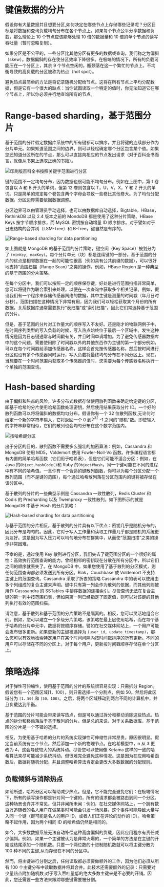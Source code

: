 # 键值数据的分片

假设你有大量数据并且想要分区,如何决定在哪些节点上存储哪些记录呢？分区目标是将数据和查询负载均匀分布在各个节点上。如果每个节点公平分享数据和负载，那么理论上 10 个节点应该能够处理 10 倍的数据量和 10 倍的单个节点的读写吞吐量（暂时忽略复制）。

如果分区是不公平的，一些分区比其他分区有更多的数据或查询，我们称之为偏斜（skew）。数据偏斜的存在使分区效率下降很多。在极端的情况下，所有的负载可能压在一个分区上，其余 9 个节点空闲的，瓶颈落在这一个繁忙的节点上。不均衡导致的高负载的分区被称为热点（hot spot）。

避免热点最简单的方法是将记录随机分配给节点。这将在所有节点上平均分配数据，但是它有一个很大的缺点：当你试图读取一个特定的值时，你无法知道它在哪个节点上，所以你必须并行地查询所有的节点。

# Range-based sharding，基于范围分片

基于范围的分片假定数据库系统中的所有键都可以排序，并且将键的连续部分作为分片单元。如果知道范围之间的边界，则可以轻松确定哪个分区包含某个值。如果您还知道分区所在的节点，那么可以直接向相应的节点发出请求（对于百科全书而言，就像从书架上选取正确的书籍）。

![印刷版百科全书按照关键字范围进行分区](https://s2.ax1x.com/2020/02/09/1hKU6P.md.png)

键的范围不一定均匀分布，因为数据也很可能不均匀分布。例如在上图中，第 1 卷包含以 A 和 B 开头的单词，但第 12 卷则包含以 T，U，V，X，Y 和 Z 开头的单词。只是简单的规定每个卷包含两个字母会导致一些卷比其他卷大。为了均匀分配数据，分区边界需要依据数据调整。

分区边界可以由管理员手动选择，也可以由数据库自动选择，Bigtable，HBase，RethinkDB 以及 2.4 版本之前的 MondoDB 都是使用了这种分片策略。HBase Keys 按字节顺序排序，而 MySQL 密钥按自动增量 ID 顺序排序。对于譬如对于日志结构的合并树（LSM-Tree）和 B-Tree，键自然是有序的。

![Range-based sharding for data partitioning](https://s2.ax1x.com/2020/01/25/1euDN6.png)

如上图就是 MongoDB 的基于范围的分片策略，键空间（Key Space）被划分为了 `(minKey, maxKey)`。每个分片单元（块）都是连续键的一部分。基于范围的分片的优点是相邻数据在一起的可能性很高（例如具有公共前缀的数据），可以很好地支持“范围扫描（Range Scan）”之类的操作。例如，HBase Region 是一种典型的基于范围的分片策略。

在每个分区中，我们可以按照一定的顺序保存键，好处是进行范围扫描非常简单，您可以将键作为联合索引来处理，以便在一次查询中获取多个相关记录。例如，假设我们有一个程序来存储传感器网络的数据，其中主键是测量的时间戳（年月日时分秒）。范围扫描在这种情况下非常有用，因为我们可以轻松获取某个月份的所有数据。关系数据库通常需要执行“表扫描”或“索引扫描”，因此它们常选择基于范围的分片。

但是，基于范围的分片对工作量大的顺序写入不友好。还是刚才的物联网例子中，在时间序列类型的写入负载的时候，写入热点始终位于最后一个区域中。发生这种情况是因为日志键通常与时间戳有关，并且时间单调增加。为了避免传感器数据库中的这个问题，需要使用除了时间戳以外的其他东西作为主键的第一个部分例如，可以在每个时间戳前添加传感器名称，这样会首先按传感器名称，然后按时间进行分区假设有多个传感器同时运行，写入负载将最终均匀分布在不同分区上。现在，当想要在一个时间范围内获取多个传感器的值时，您需要为每个传感器名称执行一个单独的范围查询。

# Hash-based sharding

由于偏斜和热点的风险，许多分布式数据存储使用散列函数来确定给定键的分区，即基于哈希的分片使用哈希函数处理密钥，然后使用结果获取分片 ID。一个好的散列函数可以将将偏斜的数据均匀分布。假设你有一个 32 位散列函数,无论何时给定一个新的字符串输入，它将返回一个 0 到$2^{32}$ -1 之间的"随机"数。即使输入的字符串非常相似，它们的散列也会均匀分布在这个数字范围内。

![按哈希键分区](https://s2.ax1x.com/2020/02/09/1hMM3n.md.png)

出于分区的目的，散列函数不需要多么强壮的加密算法：例如，Cassandra 和 MongoDB 使用 MD5，Voldemort 使用 Fowler-Noll-Vo 函数。许多编程语言都有内置的简单哈希函数（它们用于哈希表），但是它们可能不适合分区：例如，在 Java 的`Object.hashCode()`和 Ruby 的`Object#hash`，同一个键可能在不同的进程中有不同的哈希值。一旦你有一个合适的键散列函数，你可以为每个分区分配一个散列范围（而不是键的范围），每个通过哈希散列落在分区范围内的键将被存储在该分区中。

基于散列的分片的一些典型示例是 Cassandra 一致性散列，Redis Cluster 和 Codis 的 Presharding 以及 Twemproxy 一致性散列。如下图所示的就是 MongoDB 中基于 Hash 的分片策略：

![Hash-based sharding for data partitioning](https://s2.ax1x.com/2020/01/25/1eKu8O.md.png)

与基于范围的分片相反，基于散列的分片具有以下优点：密钥几乎是随机分布的，因此分布是均匀的。因此，它对于写入工作量和读取工作量几乎都是随机的系统更为友好。这是因为写入压力可以均匀地分布在群集中，从而使“范围扫描”之类的操作非常困难。

不幸的是，通过使用 Key 散列进行分区，我们失去了键范围分区的一个很好的属性：高效执行范围查询的能力。曾经相邻的密钥现在分散在所有分区中，所以它们之间的顺序就丢失了。在 MongoDB 中，如果您使用了基于散列的分区模式，则任何范围查询都必须发送到所有分区。Riak，Couchbase 或 Voldemort 不支持主键上的范围查询。Cassandra 采取了折衷的策略 Cassandra 中的表可以使用由多个列组成的复合主键来声明。键中只有第一列会作为散列的依据，而其他列则被用作 Casssandra 的 SSTables 中排序数据的连接索引。尽管查询无法在复合主键的第一列中按范围扫表，但如果第一列已经指定了固定值，则可以对该键的其他列执行有效的范围扫描。

请注意，基于散列和基于范围的分片策略不是隔离的。相反，您可以灵活地组合它们。例如，您可以建立一个多级分片策略，该策略在最上层使用哈希，而在每个基于哈希的分片单元中，数据将按顺序存储。譬如在社交媒体网站上，一个用户可能会发布很多更新。如果更新的主键被选择为 `(user_id, update_timestamp)`，那么您可以有效地检索特定用户在某个时间间隔内按时间戳排序的所有更新。不同的用户可以存储在不同的分区上，对于每个用户，更新按时间戳顺序存储在单个分区上。

# 策略选择

对于弹性可伸缩性，使用基于范围的分片的系统很容易实现：只需拆分 Region。假设您有一个范围区域[1，100），则只需选择一个分割点，例如 50。然后将此区域分为 `[1，50)` 和 `[50，100)`。之后，将两个区域移动到两台不同的计算机中，并且负载达到平衡。

基于范围的分片可能会带来读写热点，但是可以通过拆分和移动消除这些热点。热点的拆分和移动落后于基于散列的分片。但是总的来说，对于关系数据库，基于范围的分片是一个不错的选择。

相反，为使用基于哈希的分片的系统实现弹性可伸缩性非常昂贵。原因很明显。假定当前系统有三个节点，然后添加一个新的物理节点。在哈希模型中，n 从 3 更改为 4，这会导致较大的系统抖动。尽管您可以使用像 Ketama 这样的一致的哈希算法来尽可能减少系统抖动，但很难完全避免这种情况。这是因为在应用哈希函数后，数据将随机分配，并且调整哈希算法肯定会更改大多数数据的分配规则。

## 负载倾斜与消除热点

如前所述，哈希分区可以帮助减少热点。但是，它不能完全避免它们：在极端情况下，所有的读写操作都是针对同一个键的，所有的请求都会被路由到同一个分区。这种场景也许并不常见，但并非闻所未闻：例如，在社交媒体网站上，一个拥有数百万追随者的名人用户在做某事时可能会引发一场风暴。这个事件可能导致大量写入同一个键（键可能是名人的用户 ID，或者人们正在评论的动作的 ID）。哈希策略不起作用，因为两个相同 ID 的哈希值仍然是相同的。

如今，大多数数据系统无法自动补偿这种高度偏斜的负载，因此应用程序有责任减少偏斜。例如，如果一个主键被认为是非常火爆的，一个简单的方法是在主键的开始或结尾添加一个随机数。只要一个两位数的十进制随机数就可以将主键分散为 100 种不同的主键,从而存储在不同的分区中。

然而，将主键进行分割之后，任何读取都必须要做额外的工作，因为他们必须从所有 100 个主键分布中读取数据并将其合并。此技术还需要额外的记录：只需要对少量热点附加随机数;对于写入吞吐量低的绝大多数主键来是不必要的开销。因此，您还需要一些方法来跟踪哪些键需要被分割。
